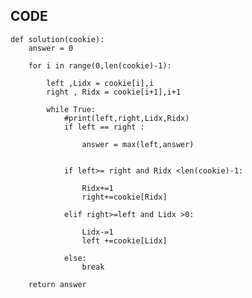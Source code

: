 ## CODE

    def solution(cookie):
        answer = 0

        for i in range(0,len(cookie)-1):

            left ,Lidx = cookie[i],i
            right , Ridx = cookie[i+1],i+1

            while True:
                #print(left,right,Lidx,Ridx)
                if left == right :

                    answer = max(left,answer)


                if left>= right and Ridx <len(cookie)-1:

                    Ridx+=1
                    right+=cookie[Ridx]

                elif right>=left and Lidx >0:

                    Lidx-=1
                    left +=cookie[Lidx]

                else:
                    break

        return answer
